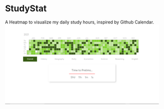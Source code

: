 # StudyStat
A Heatmap to visualize my daily study hours, inspired by Github Calendar.
![](./Capture.png)

